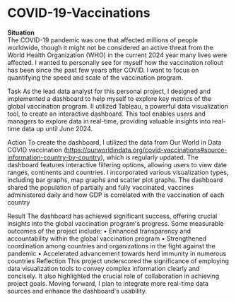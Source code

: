 # COVID-19-Vaccinations

**Situation**<br>
The COVID-19 pandemic was one that affected millions of people worldwide, though it might not be considered an active threat from the World Health Organization (WHO) in the current 2024 year many lives were affected. I wanted to personally see for myself how the vaccination rollout has been since the past few years after COVID. I want to focus on quantifying the speed and scale of the vaccination program.

Task
As the lead data analyst for this personal project, I designed and implemented a dashboard to help myself to explore key metrics of the global vaccination program. II utilized Tableau, a powerful data visualization tool, to create an interactive dashboard. This tool enables users and managers to explore data in real-time, providing valuable insights into real-time data up until June 2024. 

Action
To create the dashboard, I utilized the data from Our World in Data COVID vaccination (https://ourworldindata.org/covid-vaccinations#source-information-country-by-country), which is regularly updated. The dashboard features interactive filtering options, allowing users to view date ranges, continents and countries. I incorporated various visualization types, including bar graphs, map graphs and scatter plot graphs. The dashboard shared the population of partially and fully vaccinated, vaccines administered daily and how GDP is correlated with the vaccination of each country

Result
The dashboard has achieved significant success, offering crucial insights into the global vaccination program's progress. Some measurable outcomes of the project include:
•	Enhanced transparency and accountability within the global vaccination program
•	Strengthened coordination among countries and organizations in the fight against the pandemic
•	Accelerated advancement towards herd immunity in numerous countries
Reflection
This project underscored the significance of employing data visualization tools to convey complex information clearly and concisely. It also highlighted the crucial role of collaboration in achieving project goals. Moving forward, I plan to integrate more real-time data sources and enhance the dashboard's usability.
